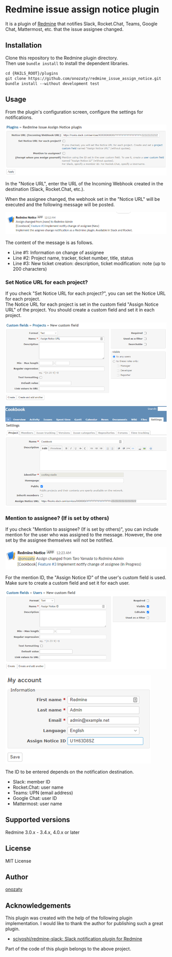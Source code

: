 # Redmine issue assign notice plugin

It is a plugin of [Redmine](http://www.redmine.org) that notifies Slack, Rocket.Chat, Teams, Google Chat, Mattermost, etc. that the issue assignee changed.

## Installation

Clone this repository to the Redmine plugin directory.  
Then use `bundle install` to install the dependent libraries. 

```
cd {RAILS_ROOT}/plugins
git clone https://github.com/onozaty/redmine_issue_assign_notice.git
bundle install --without development test
```

## Usage

From the plugin's configuration screen, configure the settings for notifications.

![Screenshot of plugin configure](screenshots/configure.png)

In the "Notice URL", enter the URL of the Incoming Webhook created in the destination (Slack, Rocket.Chat, etc.).

When the assignee changed, the webhook set in the "Notice URL" will be executed and the following message will be posted.

![Screenshot of slack message](screenshots/slack_message.png)

The content of the message is as follows.

* Line #1: Information on change of assignee
* Line #2: Project name, tracker, ticket number, title, status
* Line #3: New ticket creation: description, ticket modification: note (up to 200 characters)

### Set Notice URL for each project?

If you check "Set Notice URL for each project?", you can set the Notice URL for each project.  
The Notice URL for each project is set in the custom field "Assign Notice URL" of the project. You should create a custom field and set it in each project.

![Screenshot of create project custom field](screenshots/create_project_custom_field.png)

![Screenshot of project setting](screenshots/project_setting.png)

### Mention to assignee? (If is set by others)

If you check "Mention to assignee? (If is set by others)", you can include mention for the user who was assigned to the message. However, the one set by the assignee themselves will not be notified.  

![Screenshot of slack message](screenshots/slack_mention.png)

For the mention ID, the "Assign Notice ID" of the user's custom field is used. Make sure to create a custom field and set it for each user.

![Screenshot of create user custom field](screenshots/create_user_custom_field.png)

![Screenshot of my account](screenshots/my_account.png)

The ID to be entered depends on the notification destination.

* Slack: member ID
* Rocket.Chat: user name
* Teams: UPN (email address)
* Google Chat: user ID
* Mattermost: user name

## Supported versions

Redmine 3.0.x - 3.4.x, 4.0.x or later

## License

MIT License

## Author

[onozaty](https://github.com/onozaty)

## Acknowledgements

This plugin was created with the help of the following plugin implementation. I would like to thank the author for publishing such a great plugin.

* [sciyoshi/redmine\-slack: Slack notification plugin for Redmine](https://github.com/sciyoshi/redmine-slack)

Part of the code of this plugin belongs to the above project.
